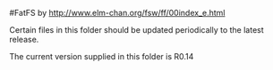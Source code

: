 #FatFS by http://www.elm-chan.org/fsw/ff/00index_e.html

Certain files in this folder should be updated periodically to the latest release.

The current version supplied in this folder is R0.14